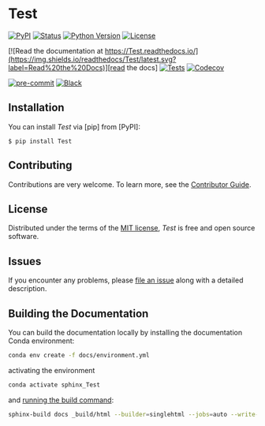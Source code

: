 # Test

[![PyPI](https://img.shields.io/pypi/v/Test.svg)][pypi status]
[![Status](https://img.shields.io/pypi/status/Test.svg)][pypi status]
[![Python Version](https://img.shields.io/pypi/pyversions/Test)][pypi status]
[![License](https://img.shields.io/pypi/l/Test)][license]

[![Read the documentation at https://Test.readthedocs.io/](https://img.shields.io/readthedocs/Test/latest.svg?label=Read%20the%20Docs)][read the docs]
[![Tests](https://github.com/kk/Test/actions/workflows/python-test.yml/badge.svg)][tests]
[![Codecov](https://codecov.io/gh/kk/Test/branch/main/graph/badge.svg)][codecov]

[![pre-commit](https://img.shields.io/badge/pre--commit-enabled-brightgreen?logo=pre-commit&logoColor=white)][pre-commit]
[![Black](https://img.shields.io/badge/code%20style-black-000000.svg)][black]

[pypi status]: https://pypi.org/project/Test/
[read the docs]: https://Test.readthedocs.io/
[tests]: https://github.com/kk/Test/actions?workflow=Tests
[codecov]: https://app.codecov.io/gh/kk/Test
[pre-commit]: https://github.com/pre-commit/pre-commit
[black]: https://github.com/psf/black

## Installation

You can install _Test_ via [pip] from [PyPI]:

```console
$ pip install Test
```

## Contributing

Contributions are very welcome.
To learn more, see the [Contributor Guide][Contributor Guide].

## License

Distributed under the terms of the [MIT license][License],
_Test_ is free and open source software.

## Issues

If you encounter any problems,
please [file an issue][Issue Tracker] along with a detailed description.


<!-- github-only -->

[command-line reference]: https://Test.readthedocs.io/en/latest/usage.html
[License]: https://github.com/kk/Test/blob/main/LICENSE
[Contributor Guide]: https://github.com/kk/Test/blob/main/CONTRIBUTING.md
[Issue Tracker]: https://github.com/kk/Test/issues


## Building the Documentation

You can build the documentation locally by installing the documentation Conda environment:

```bash
conda env create -f docs/environment.yml
```

activating the environment

```bash
conda activate sphinx_Test
```

and [running the build command](https://www.sphinx-doc.org/en/master/man/sphinx-build.html#sphinx-build):

```bash
sphinx-build docs _build/html --builder=singlehtml --jobs=auto --write-all; open _build/html/index.html
```